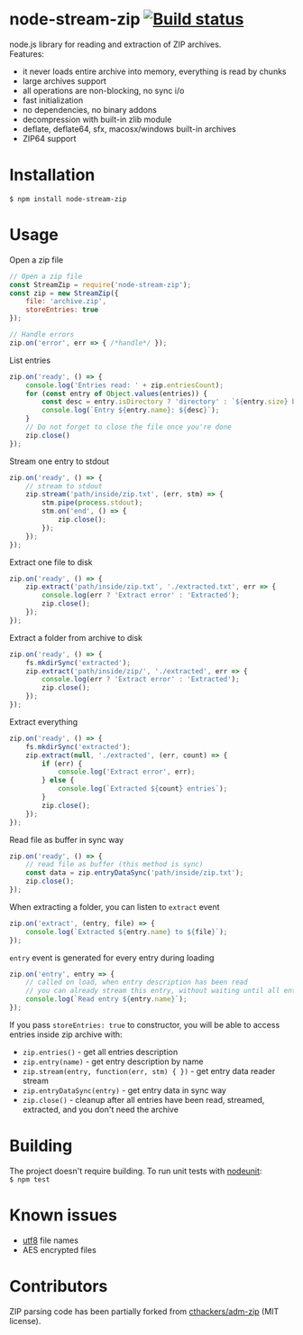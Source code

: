 # node-stream-zip [![Build status](https://travis-ci.org/antelle/node-stream-zip.svg?branch=master)](https://travis-ci.org/antelle/node-stream-zip)

node.js library for reading and extraction of ZIP archives.  
Features:

- it never loads entire archive into memory, everything is read by chunks
- large archives support
- all operations are non-blocking, no sync i/o
- fast initialization
- no dependencies, no binary addons
- decompression with built-in zlib module
- deflate, deflate64, sfx, macosx/windows built-in archives
- ZIP64 support

# Installation

`$ npm install node-stream-zip`

# Usage

Open a zip file
```javascript
// Open a zip file
const StreamZip = require('node-stream-zip');
const zip = new StreamZip({
    file: 'archive.zip',
    storeEntries: true
});

// Handle errors
zip.on('error', err => { /*handle*/ });
```

List entries
```javascript
zip.on('ready', () => {
    console.log('Entries read: ' + zip.entriesCount);
    for (const entry of Object.values(entries)) {
        const desc = entry.isDirectory ? 'directory' : `${entry.size} bytes`;
        console.log(`Entry ${entry.name}: ${desc}`);
    }
    // Do not forget to close the file once you're done
    zip.close()
});
```

Stream one entry to stdout
```javascript
zip.on('ready', () => {
    // stream to stdout
    zip.stream('path/inside/zip.txt', (err, stm) => {
        stm.pipe(process.stdout);
        stm.on('end', () => {
            zip.close();
        });
    });
});
```

Extract one file to disk
```javascript
zip.on('ready', () => {
    zip.extract('path/inside/zip.txt', './extracted.txt', err => {
        console.log(err ? 'Extract error' : 'Extracted');
        zip.close();
    });
});
```

Extract a folder from archive to disk
```javascript
zip.on('ready', () => {
    fs.mkdirSync('extracted');
    zip.extract('path/inside/zip/', './extracted', err => {
        console.log(err ? 'Extract error' : 'Extracted');
        zip.close();
    });
});
```

Extract everything
```javascript
zip.on('ready', () => {
    fs.mkdirSync('extracted');
    zip.extract(null, './extracted', (err, count) => {
        if (err) {
            console.log('Extract error', err);
        } else {
            console.log(`Extracted ${count} entries`);
        }
        zip.close();
    });
});
```

Read file as buffer in sync way
```javascript
zip.on('ready', () => {
    // read file as buffer (this method is sync)
    const data = zip.entryDataSync('path/inside/zip.txt');
    zip.close();
});
```

When extracting a folder, you can listen to `extract` event
```javascript
zip.on('extract', (entry, file) => {
    console.log(`Extracted ${entry.name} to ${file}`);
});
```

`entry` event is generated for every entry during loading
```javascript
zip.on('entry', entry => {
    // called on load, when entry description has been read
    // you can already stream this entry, without waiting until all entry descriptions are read (suitable for very large archives)
    console.log(`Read entry ${entry.name}`);
});
```

If you pass `storeEntries: true` to constructor, you will be able to access entries inside zip archive with:

- `zip.entries()` - get all entries description
- `zip.entry(name)` - get entry description by name
- `zip.stream(entry, function(err, stm) { })` - get entry data reader stream
- `zip.entryDataSync(entry)` - get entry data in sync way
- `zip.close()` - cleanup after all entries have been read, streamed, extracted, and you don't need the archive

# Building

The project doesn't require building. To run unit tests with [nodeunit](https://github.com/caolan/nodeunit):  
`$ npm test`

# Known issues

- [utf8](https://github.com/rubyzip/rubyzip/wiki/Files-with-non-ascii-filenames) file names
- AES encrypted files

# Contributors

ZIP parsing code has been partially forked from [cthackers/adm-zip](https://github.com/cthackers/adm-zip) (MIT license).
